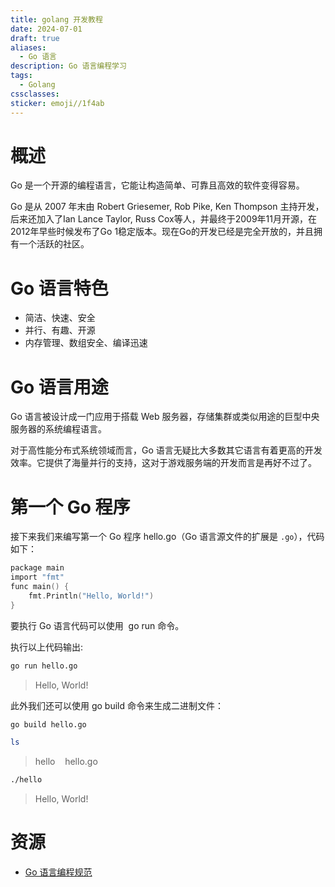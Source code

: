 ```yaml
---
title: golang 开发教程
date: 2024-07-01
draft: true
aliases:
  - Go 语言
description: Go 语言编程学习
tags:
  - Golang
cssclasses: 
sticker: emoji//1f4ab
---
```

# 概述
Go 是一个开源的编程语言，它能让构造简单、可靠且高效的软件变得容易。

Go 是从 2007 年末由 Robert Griesemer, Rob Pike, Ken Thompson 主持开发，后来还加入了Ian Lance Taylor, Russ Cox等人，并最终于2009年11月开源，在2012年早些时候发布了Go 1稳定版本。现在Go的开发已经是完全开放的，并且拥有一个活跃的社区。

# Go 语言特色

- 简洁、快速、安全
- 并行、有趣、开源
- 内存管理、数组安全、编译迅速

# Go 语言用途

Go 语言被设计成一门应用于搭载 Web 服务器，存储集群或类似用途的巨型中央服务器的系统编程语言。

对于高性能分布式系统领域而言，Go 语言无疑比大多数其它语言有着更高的开发效率。它提供了海量并行的支持，这对于游戏服务端的开发而言是再好不过了。

# 第一个 Go 程序

接下来我们来编写第一个 Go 程序 hello.go（Go 语言源文件的扩展是 `.go`），代码如下：
```go title="hello.go"
package main  
import "fmt"  
func main() {  
    fmt.Println("Hello, World!")  
}
```

要执行 Go 语言代码可以使用  go run 命令。

执行以上代码输出:
```bash
go run hello.go 
```
> Hello, World!

此外我们还可以使用 go build 命令来生成二进制文件：
```bash
go build hello.go 
```

```bash
ls
```
> hello    hello.go
```bash
./hello 
```
> Hello, World!

# 资源

- [Go 语言编程规范](https://gocn.github.io/styleguide/)